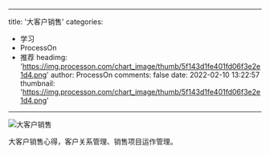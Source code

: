 
---
title: '大客户销售'
categories: 
 - 学习
 - ProcessOn
 - 推荐
headimg: 'https://img.processon.com/chart_image/thumb/5f143d1fe401fd06f3e2e1d4.png'
author: ProcessOn
comments: false
date: 2022-02-10 13:22:57
thumbnail: 'https://img.processon.com/chart_image/thumb/5f143d1fe401fd06f3e2e1d4.png'
---

<div>   
<img class="thumb" alt="大客户销售" src="https://img.processon.com/chart_image/thumb/5f143d1fe401fd06f3e2e1d4.png" referrerpolicy="no-referrer">
<p>大客户销售心得，客户关系管理、销售项目运作管理。</p>  
</div>
            